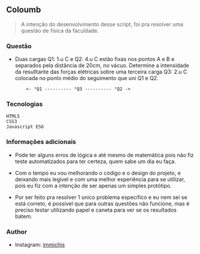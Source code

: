 ## Coloumb

> A intenção do desenvolvimento desse script, foi pra resolver uma questão de física da faculdade.

### Questão

- Duas cargas Q1: 1.u C e Q2: 4.u C estão fixas nos pontos A e B e separados pela distância de 20cm, no vácuo. Determine a intensidade da resulltante das forças elétricas sobre uma terceira carga Q3: 2.u C colocada no ponto médio do seguimento que uni Q1 e Q2.

          <- °Q1 ---------- °Q3 ---------- °Q2 ->

### Tecnologias

```
HTML5
CSS3
Javascript ES6
```

### Informações adicionais

- Pode ter alguns erros de lógica e até mesmo de matemática pois não fiz teste automatizados para ter certeza, quem sabe um dia eu faça.

- Com o tempo eu vou melhorando o código e o design do projeto, e deixando mais legível e com uma melhor experiência para se utilizar, pois eu fiz com a intenção de ser apenas um simples protótipo.

- Por ser feito pra resolver 1 unico problema especifico e eu nem sei se está correto, é possível que para outras questões não funcione, mas é preciso testar utilizando papel e caneta para ver se os resultados batem.

### Author

- Instagram: [immichjs](https://www.instagram.com/immich.js/)